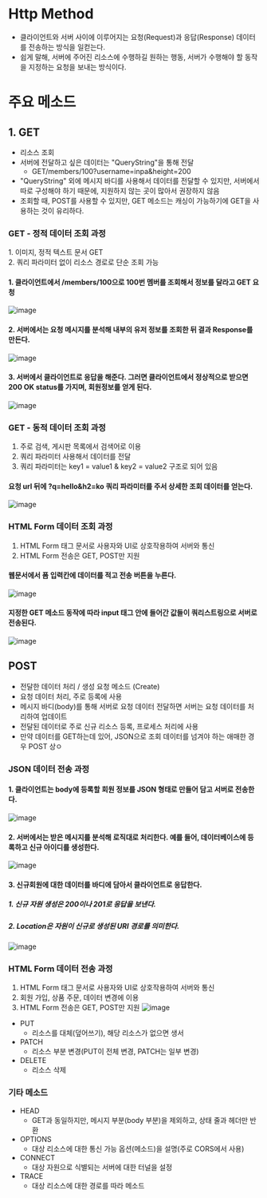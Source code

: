 <h1> Http Method </h1>

- 클라이언트와 서버 사이에 이루어지는 요청(Request)과 응답(Response) 데이터를 전송하는 방식을 일컫는다.
- 쉽게 말해, 서버에 주어진 리소스에 수행하길 원하는 행동, 서버가 수행해야 할 동작을 지정하는 요청을 보내는 방식이다.

<h1> 주요 메소드 </h1>

<h2> 1. GET </h2>

  - 리소스 조회
  - 서버에 전달하고 싶은 데이터는 "QueryString"을 통해 전달
    - GET/members/100?username=inpa&height=200
  - "QueryString" 외에 메시지 바디를 사용해서 데이터를 전달할 수 있지만, 서버에서 따로 구성해야 하기 때문에, 지원하지 않는 곳이 많아서 권장하지 않음
  - 조회할 때, POST를 사용할 수 있지만, GET 메소드는 캐싱이 가능하기에 GET을 사용하는 것이 유리하다.
 
 <h3> GET - 정적 데이터 조회 과정 </h3>
 1. 이미지, 정적 텍스트 문서 GET </br>
 2. 쿼리 파라미터 없이 리소스 경로로 단순 조회 가능 </br>
    
 <h4> 1. 클라이언트에서 /members/100으로 100번 멤버를 조회해서 정보를 달라고 GET 요청 </h4>
    
 ![image](https://user-images.githubusercontent.com/62228401/214473281-43c5ff24-5698-46c9-b724-01171060c5c4.png)
    
 <h4> 2. 서버에서는 요청 메시지를 분석해 내부의 유저 정보를 조회한 뒤 결과 Response를 만든다. </h4>

![image](https://user-images.githubusercontent.com/62228401/214473395-9c369483-cf35-4fb1-a1d5-3d083b7dc695.png)
 
 <h4> 3. 서버에서 클라이언트로 응답을 해준다. 그러면 클라이언트에서 정상적으로 받으면 200 OK status를 가지며, 회원정보를 얻게 된다. </h4>
 
 ![image](https://user-images.githubusercontent.com/62228401/214495834-4a184db9-f6ad-4a72-8b83-f60484157fd3.png)

  <h3> GET - 동적 데이터 조회 과정 </h3>
  
  1. 주로 검색, 게시판 목록에서 검색어로 이용
  2. 쿼리 파라미터 사용해서 데이터를 전달
  3. 쿼리 파라미터는 key1 = value1 & key2 = value2 구조로 되어 있음

  <h4> 요청 url 뒤에 ?q=hello&h2=ko 쿼리 파라미터를 주서 상세한 조회 데이터를 얻는다. </h4>
  
  ![image](https://user-images.githubusercontent.com/62228401/214496671-a72beaa2-7936-499d-be34-038f24be9b1c.png)

  <h3> HTML Form 데이터 조회 과정 </h3>
  
  1. HTML Form 태그 문서로 사용자와 UI로 상호작용하여 서버와 통신
  2. HTML Form 전송은 GET, POST만 지원

  <h4> 웹문서에서 폼 입력칸에 데이터를 적고 전송 버튼을 누른다. </h4>

  ![image](https://user-images.githubusercontent.com/62228401/214496987-cf1b9353-5551-4632-ae91-0340f780b57c.png)

  <h4> 지정한 GET 메소드 동작에 따라 input 태그 안에 들어간 값들이 쿼리스트링으로 서버로 전송된다. </h4>
  
  ![image](https://user-images.githubusercontent.com/62228401/214497099-bf6a8390-02f1-4138-8269-a8b1d1cb6cdd.png)


  <h2> POST </h2>
  
  - 전달한 데이터 처리 / 생성 요청 메소드 (Create)
  - 요청 데이터 처리, 주로 등록에 사용
  - 메시지 바디(body)를 통해 서버로 요청 데이터 전달하면 서버는 요청 데이터를 처리하여 업데이트
  - 전달된 데이터로 주로 신규 리소스 등록, 프로세스 처리에 사용
  - 만약 데이터를 GET하는데 있어, JSON으로 조회 데이터를 넘겨야 하는 애매한 경우 POST 상ㅇ

  <h3> JSON 데이터 전송 과정 </h3>
  
  <h4> 1. 클라이언트는 body에 등록할 회원 정보를 JSON 형태로 만들어 담고 서버로 전송한다. </h4>
  
  ![image](https://user-images.githubusercontent.com/62228401/214726820-994f9678-0740-40a3-b2bc-30a63c1cd888.png)
  
  <h4> 2. 서버에서는 받은 메시지를 분석해 로직대로 처리한다. 예를 들어, 데이터베이스에 등록하고 신규 아이디를 생성한다. </h4>

 ![image](https://user-images.githubusercontent.com/62228401/214726941-e6f6a365-c782-4ef3-af09-476df528d763.png)

  <h4> 3. 신규회원에 대한 데이터를 바디에 담아서 클라이언트로 응답한다. </h4>
  
  <h5> 1. 신규 자원 생성은 200이나 201로 응답을 보낸다. </h5>
  <h5> 2. Location은 자원이 신규로 생성된 URI 경로를 의미한다. </h5>
  
  ![image](https://user-images.githubusercontent.com/62228401/214727379-2e4df7cd-4746-4a80-8465-9bbbe699933b.png)

  <h3> HTML Form 데이터 전송 과정 </h3>
  
  1. HTML Form 태그 문서로 사용자와 UI로 상호작용하여 서버와 통신
  2. 회원 가입, 상품 주문, 데이터 변경에 이용
  3. HTML Form 전송은 GET, POST만 지원
![image](https://user-images.githubusercontent.com/62228401/214732981-9f2e9f3c-3237-4723-af56-66c46820e91f.png)

- PUT
  - 리소스를 대체(덮어쓰기), 해당 리소스가 없으면 생서 
- PATCH
  - 리소스 부분 변경(PUT이 전체 변경, PATCH는 일부 변경)
- DELETE
  - 리소스 삭제

<h3> 기타 메소드 </h3>

- HEAD
  - GET과 동일하지만, 메시지 부분(body 부분)을 제외하고, 상태 줄과 헤더만 반환
- OPTIONS
  - 대상 리소스에 대한 통신 가능 옵션(메소드)을 설명(주로 CORS에서 사용)
- CONNECT
  - 대상 자원으로 식별되는 서버에 대한 터널을 설정
- TRACE
  - 대상 리소스에 대한 경로를 따라 메소드 
